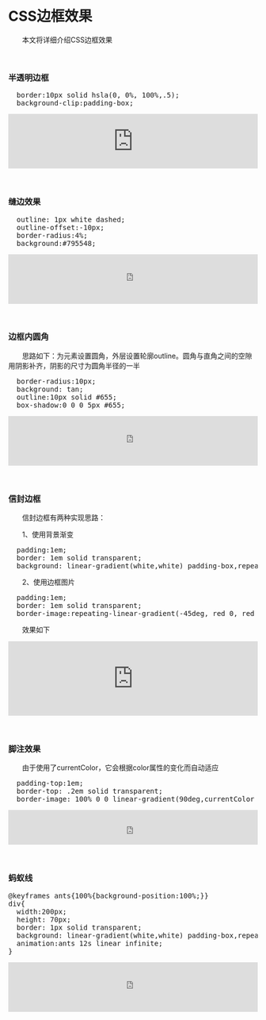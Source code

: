# CSS边框效果

&emsp;&emsp;本文将详细介绍CSS边框效果

&nbsp;

### 半透明边框

<div>
<pre>  border:10px solid hsla(0, 0%, 100%,.5);
  background-clip:padding-box;</pre>
</div>

<iframe style="width: 100%; height: 110px;" src="https://demo.xiaohuochai.site/css/bordershow/b1.html" frameborder="0" width="320" height="240"></iframe>

&nbsp;

### 缝边效果

<div>
<pre>  outline: 1px white dashed;
  outline-offset:-10px;
  border-radius:4%;
  background:#795548;</pre>
</div>

<iframe style="width: 100%; height: 100px;" src="https://demo.xiaohuochai.site/css/bordershow/b2.html" frameborder="0" width="320" height="240"></iframe>

&nbsp;

### 边框内圆角

&emsp;&emsp;思路如下：为元素设置圆角，外层设置轮廓outline。圆角与直角之间的空隙用阴影补齐，阴影的尺寸为圆角半径的一半

<div>
<pre>  border-radius:10px;
  background: tan;
  outline:10px solid #655;
  box-shadow:0 0 0 5px #655;</pre>
</div>

<iframe style="width: 100%; height: 100px;" src="https://demo.xiaohuochai.site/css/bordershow/b3.html" frameborder="0" width="320" height="240"></iframe>

&nbsp;

### 信封边框

&emsp;&emsp;信封边框有两种实现思路：

&emsp;&emsp;1、使用背景渐变

<div>
<pre>  padding:1em;
  border: 1em solid transparent;
  background: linear-gradient(white,white) padding-box,repeating-linear-gradient(-45deg, red 0, red 12.5%, transparent 0, transparent 25%, #58a 0, #58a 37.5%, transparent 0, transparent 50%) 0/5em 5em; </pre>
</div>

&emsp;&emsp;2、使用边框图片

<div>
<pre>  padding:1em;
  border: 1em solid transparent;
  border-image:repeating-linear-gradient(-45deg, red 0, red 1em, transparent 0, transparent 2em, #58a 0, #58a 3em, transparent 0, transparent 4em)  16;</pre>
</div>

&emsp;&emsp;效果如下

<iframe style="width: 100%; height: 150px;" src="https://demo.xiaohuochai.site/css/bordershow/b4.html" frameborder="0" width="320" height="240"></iframe>

&nbsp;

### 脚注效果

&emsp;&emsp;由于使用了currentColor，它会根据color属性的变化而自动适应

<div>
<pre>  padding-top:1em;
  border-top: .2em solid transparent;
  border-image: 100% 0 0 linear-gradient(90deg,currentColor 4em,transparent 0);</pre>
</div>

<iframe style="width: 100%; height: 70px;" src="https://demo.xiaohuochai.site/css/bordershow/b5.html" frameborder="0" width="320" height="240"></iframe>

&nbsp;

### 蚂蚁线

<div>
<pre>@keyframes ants{100%{background-position:100%;}}
div{
  width:200px;
  height: 70px;
  border: 1px solid transparent;
  background: linear-gradient(white,white) padding-box,repeating-linear-gradient(-45deg, black 0, black 25%, white 0, white 50%) 0/.6em .6em; 
  animation:ants 12s linear infinite;
}  </pre>
</div>

<iframe style="width: 100%; height: 100px;" src="https://demo.xiaohuochai.site/css/bordershow/b6.html" frameborder="0" width="320" height="240"></iframe>

